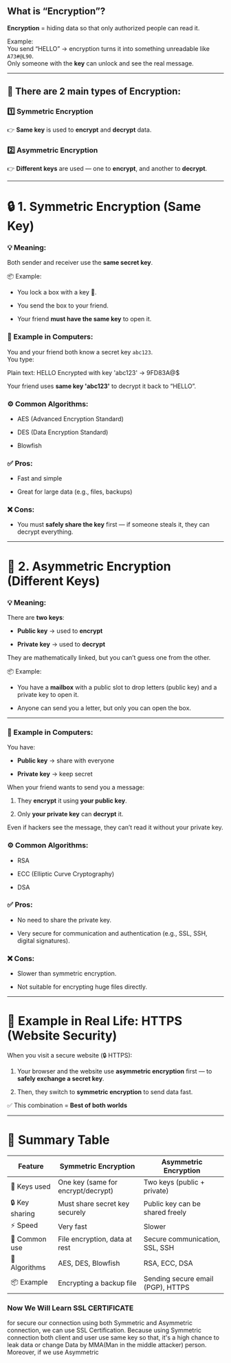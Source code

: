 ## What is “Encryption”?

**Encryption** = hiding data so that only authorized people can read it.

Example:  
You send “HELLO” → encryption turns it into something unreadable like `A73#@L90`.  
Only someone with the **key** can unlock and see the real message.

---

## 🧩 There are 2 main types of Encryption:

### **1️⃣ Symmetric Encryption**

👉 **Same key** is used to **encrypt** and **decrypt** data.

### **2️⃣ Asymmetric Encryption**

👉 **Different keys** are used — one to **encrypt**, and another to **decrypt**.

---

# 🔒 1. Symmetric Encryption (Same Key)

### 💡 Meaning:

Both sender and receiver use the **same secret key**.

📦 Example:

- You lock a box with a key 🔑.
    
- You send the box to your friend.
    
- Your friend **must have the same key** to open it.
    

### 🧮 Example in Computers:

You and your friend both know a secret key `abc123`.  
You type:

Plain text: HELLO
Encrypted with key 'abc123' → 9FD83A@$

Your friend uses **same key 'abc123'** to decrypt it back to “HELLO”.

### ⚙️ Common Algorithms:

- AES (Advanced Encryption Standard)
    
- DES (Data Encryption Standard)
    
- Blowfish
    

### ✅ Pros:

- Fast and simple
    
- Great for large data (e.g., files, backups)
    

### ❌ Cons:

- You must **safely share the key** first — if someone steals it, they can decrypt everything.
    

---

# 🔑 2. Asymmetric Encryption (Different Keys)

### 💡 Meaning:

There are **two keys**:

- **Public key** → used to **encrypt**
    
- **Private key** → used to **decrypt**
    

They are mathematically linked, but you can’t guess one from the other.

📦 Example:

- You have a **mailbox** with a public slot to drop letters (public key) and a private key to open it.
    
- Anyone can send you a letter, but only you can open the box.
    

---

### 🧮 Example in Computers:

You have:

- **Public key** → share with everyone
    
- **Private key** → keep secret
    

When your friend wants to send you a message:

1. They **encrypt** it using **your public key**.
    
2. Only **your private key** can **decrypt** it.
    

Even if hackers see the message, they can’t read it without your private key.

### ⚙️ Common Algorithms:

- RSA
    
- ECC (Elliptic Curve Cryptography)
    
- DSA
    

### ✅ Pros:

- No need to share the private key.
    
- Very secure for communication and authentication (e.g., SSL, SSH, digital signatures).
    

### ❌ Cons:

- Slower than symmetric encryption.
    
- Not suitable for encrypting huge files directly.
    

---

# 🔐 Example in Real Life: HTTPS (Website Security)

When you visit a secure website (🔒 HTTPS):

1. Your browser and the website use **asymmetric encryption** first — to **safely exchange a secret key**.
    
2. Then, they switch to **symmetric encryption** to send data fast.
    

✅ This combination = **Best of both worlds**

---

# 🧾 Summary Table

|Feature|Symmetric Encryption|Asymmetric Encryption|
|---|---|---|
|🔑 Keys used|One key (same for encrypt/decrypt)|Two keys (public + private)|
|🔒 Key sharing|Must share secret key securely|Public key can be shared freely|
|⚡ Speed|Very fast|Slower|
|🧰 Common use|File encryption, data at rest|Secure communication, SSL, SSH|
|🔧 Algorithms|AES, DES, Blowfish|RSA, ECC, DSA|
|📦 Example|Encrypting a backup file|Sending secure email (PGP), HTTPS|


### Now We Will Learn SSL CERTIFICATE

for secure our connection using both Symmetric and Asymmetric connection, we can use SSL Certification. Because using Symmetric connection both client and user use same key so that, it's a high chance to leak data or change Data by MMA(Man in the middle attacker) person. Moreover, if we use Asymmetric 